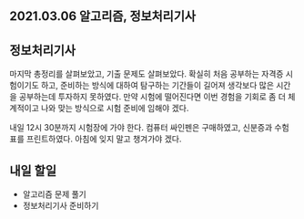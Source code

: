 ## 2021.03.06 알고리즘, 정보처리기사

## 정보처리기사

마지막 총정리를 살펴보았고, 기출 문제도 살펴보았다. 확실히 처음 공부하는 자격증 시험이기도 하고, 준비하는 방식에 대하여 탐구하는 기간들이 길어져 생각보다 많은 시간을 공부하는데 투자하지 못하였다. 만약 시험에 떨어진다면 이번 경험을 기회로 좀 더 체계적이고 나와 맞는 방식으로 시험 준비에 임해야 겠다.

내일 12시 30분까지 시험장에 가야 한다. 컴퓨터 싸인펜은 구매하였고, 신분증과 수험표를 프린트하였다. 아침에 잊지 말고 챙겨가야 겠다.

## 내일 할일
 - 알고리즘 문제 풀기
 - 정보처리기사 준비하기